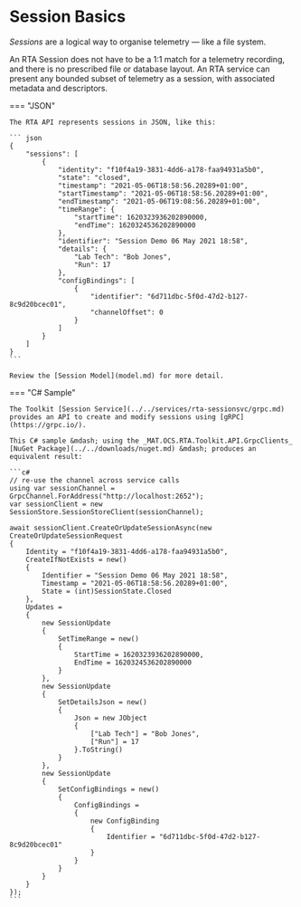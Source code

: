 # Session Basics

_Sessions_ are a logical way to organise telemetry &mdash; like a file system.

An RTA Session does not have to be a 1:1 match for a telemetry recording, and there is no prescribed file or database layout. An RTA service can present any bounded subset of telemetry as a session, with associated metadata and descriptors.

=== "JSON"

    The RTA API represents sessions in JSON, like this:

    ``` json
    {
        "sessions": [
            {
                "identity": "f10f4a19-3831-4dd6-a178-faa94931a5b0",
                "state": "closed",
                "timestamp": "2021-05-06T18:58:56.20289+01:00",
                "startTimestamp": "2021-05-06T18:58:56.20289+01:00",
                "endTimestamp": "2021-05-06T19:08:56.20289+01:00",
                "timeRange": {
                    "startTime": 1620323936202890000,
                    "endTime": 1620324536202890000
                },
                "identifier": "Session Demo 06 May 2021 18:58",
                "details": {
                    "Lab Tech": "Bob Jones",
                    "Run": 17
                },
                "configBindings": [
                    {
                        "identifier": "6d711dbc-5f0d-47d2-b127-8c9d20bcec01",
                        "channelOffset": 0
                    }
                ]
            }
        ]
    }
    ```

    Review the [Session Model](model.md) for more detail.

=== "C# Sample"

    The Toolkit [Session Service](../../services/rta-sessionsvc/grpc.md) provides an API to create and modify sessions using [gRPC](https://grpc.io/).

    This C# sample &mdash; using the _MAT.OCS.RTA.Toolkit.API.GrpcClients_ [NuGet Package](../../downloads/nuget.md) &mdash; produces an equivalent result:

    ```c#
    // re-use the channel across service calls
    using var sessionChannel = GrpcChannel.ForAddress("http://localhost:2652");
    var sessionClient = new SessionStore.SessionStoreClient(sessionChannel);

    await sessionClient.CreateOrUpdateSessionAsync(new CreateOrUpdateSessionRequest
    {
        Identity = "f10f4a19-3831-4dd6-a178-faa94931a5b0",
        CreateIfNotExists = new()
        {
            Identifier = "Session Demo 06 May 2021 18:58",
            Timestamp = "2021-05-06T18:58:56.20289+01:00",
            State = (int)SessionState.Closed
        },
        Updates =
        {
            new SessionUpdate
            {
                SetTimeRange = new()
                {
                    StartTime = 1620323936202890000,
                    EndTime = 1620324536202890000
                }
            },
            new SessionUpdate
            {
                SetDetailsJson = new()
                {
                    Json = new JObject
                    {
                        ["Lab Tech"] = "Bob Jones",
                        ["Run"] = 17
                    }.ToString()
                }
            },
            new SessionUpdate
            {
                SetConfigBindings = new()
                {
                    ConfigBindings =
                    {
                        new ConfigBinding
                        {
                            Identifier = "6d711dbc-5f0d-47d2-b127-8c9d20bcec01"
                        }
                    }
                }
            }
        }
    });
    ```
